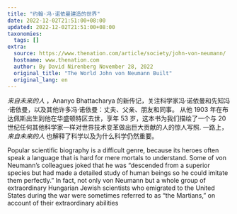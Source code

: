 ```yaml
---
title: "约翰·冯·诺依曼建造的世界"
date: 2022-12-02T21:51:00+08:00
updated: 2022-12-02T21:51:00+08:00
taxonomies:
  tags: []
extra:
  source: https://www.thenation.com/article/society/john-von-neumann/
  hostname: www.thenation.com
  author: By David Nirenberg November 28, 2022
  original_title: "The World John von Neumann Built"
  original_lang: en
---
```


_来自未来的人_ ，Ananyo Bhattacharya 的新传记，关注科学家冯·诺依曼和先知冯·诺依曼，以及其他许多冯·诺依曼：丈夫、父亲、朋友和同事。 从他 1903 年在布达佩斯出生到他在华盛顿特区去世，享年 53 岁，这本书为我们描绘了一个与 20 世纪任何其他科学家一样对世界技术变革做出巨大贡献的人的惊人写照. 一路上， _来自未来的人_ 也解释了科学以及为什么科学仍然重要。

Popular scientific biography is a difficult genre, because its heroes often speak a language that is hard for mere mortals to understand. Some of von Neumann’s colleagues joked that he was “descended from a superior species but had made a detailed study of human beings so he could imitate them perfectly.” In fact, not only von Neumann but a whole group of extraordinary Hungarian Jewish scientists who emigrated to the United States during the war were sometimes referred to as “the Martians,” on account of their extraordinary abilities
